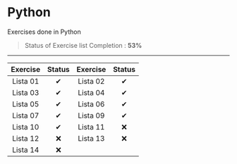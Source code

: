 # Python

Exercises done in  Python

>Status of Exercise list Completion : __53%__

---
| Exercise |  Status | Exercise | Status |
|:---------:|:---------:|:---------:|:---------:|
|Lista 01 | ✔ | Lista 02 | ✔ |
|Lista 03 | ✔ | Lista 04 | ✔ |
|Lista 05 | ✔ | Lista 06 | ✔ |
|Lista 07 | ✔ | Lista 09 | ✔ |
|Lista 10 | ✔ | Lista 11 | ❌ |
|Lista 12 | ❌ | Lista 13 | ❌ |
|Lista 14 | ❌ |
